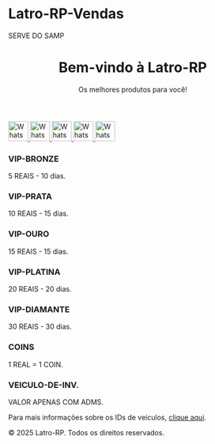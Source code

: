 # Latro-RP-Vendas
SERVE DO SAMP
<html lang="pt-BR">
<head>
    <meta charset="UTF-8">
    <meta name="viewport" content="width=device-width, initial-scale=1.0">
</head>
<body>
    <header>
        <h1>Bem-vindo à Latro-RP</h1>
        <p>Os melhores produtos para você!</p>
    </header>
    <nav>
<a class="whatsapp-link" href="https://wa.me/553298410290" target="_blank" title="Fale com Ruddy pelo WhatsApp">
  <img src="https://upload.wikimedia.org/wikipedia/commons/6/6b/WhatsApp.svg" alt="WhatsApp" style="width: 40px; height: 40px;">
</a>
<a class="whatsapp-link" href="https://wa.me/5521966954830" target="_blank" title="Fale com Latro pelo WhatsApp">
  <img src="https://upload.wikimedia.org/wikipedia/commons/6/6b/WhatsApp.svg" alt="WhatsApp" style="width: 40px; height: 40px;">
</a>
<a class="whatsapp-link" href="https://wa.me/557591248151" target="_blank" title="Fale com Kauan pelo WhatsApp">
  <img src="https://upload.wikimedia.org/wikipedia/commons/6/6b/WhatsApp.svg" alt="WhatsApp" style="width: 40px; height: 40px;">
</a>
<a class="whatsapp-link" href="https://wa.me/5521998048445" target="_blank" title="Fale com Nicolas pelo WhatsApp">
  <img src="https://upload.wikimedia.org/wikipedia/commons/6/6b/WhatsApp.svg" alt="WhatsApp" style="width: 40px; height: 40px;">
</a>
<a class="whatsapp-link" href="https://wa.me/557199479706" target="_blank" title="Fale com Ycaro pelo WhatsApp">
  <img src="https://upload.wikimedia.org/wikipedia/commons/6/6b/WhatsApp.svg" alt="WhatsApp" style="width: 40px; height: 40px;">
</a>
    </nav>
    <div class="container" id="produtos">
        <div class="product">
            <h3>VIP-BRONZE</h3>
            <p>5 REAIS - 10 dias.</p>
        </div>
        <div class="product">
            <h3>VIP-PRATA</h3>
            <p>10 REAIS - 15 dias.</p>
        </div>
        <div class="product">
            <h3>VIP-OURO</h3>
            <p>15 REAIS - 15 dias.</p>
        </div>
         <div class="product">
            <h3>VIP-PLATINA</h3>
            <p>20 REAIS - 20 dias.</p>
        </div>
         <div class="product">
            <h3>VIP-DIAMANTE</h3>
            <p>30 REAIS - 30 dias.</p>
        </div>
        <div class="product">
            <h3>COINS</h3>
            <p>1 REAL = 1 COIN.</p>
        </div>
        <div class="product">
            <h3>VEICULO-DE-INV.</h3>
            <p>VALOR APENAS COM ADMS.</p>
            <p>Para mais informações sobre os IDs de veículos, <a href="https://wiki.multitheftauto.com/wiki/Vehicle_IDs#Introduction" target="_blank">clique aqui</a>.</p>
    </div>
    <footer>
        <p>&copy; 2025 Latro-RP. Todos os direitos reservados.</p>
    </footer>
